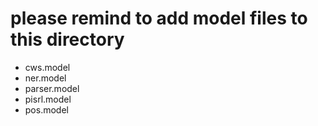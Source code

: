 # please remind to add model files to this directory
- cws.model
- ner.model
- parser.model
- pisrl.model
- pos.model
